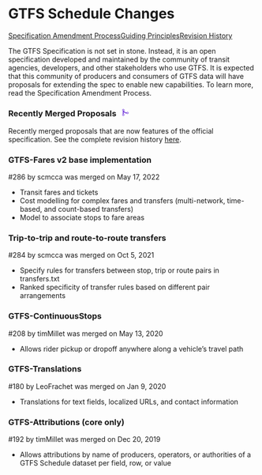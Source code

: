 # GTFS Schedule Changes

<div class=landing-page>
    <a class=button href=../process>Specification Amendment Process</a><a class=button href=../guiding-principles>Guiding Principles</a><a class=button href=../revision-history>Revision History</a>
</div>

The GTFS Specification is not set in stone. Instead, it is an open specification developed and maintained by the community of transit agencies, developers, and other stakeholders who use GTFS. It is expected that this community of producers and consumers of GTFS data will have proposals for extending the spec to enable new capabilities. To learn more, read the Specification Amendment Process.

### **Recently Merged Proposals** &ensp;<img src="../../assets/pr-merged.svg" style="height:1em;"/>

Recently merged proposals that are now features of the official specification. See the complete revision history [here](../revision-history.md).

<div class="row">
    <div class="leftcontainer">
        <h3 class="title"><a>GTFS-Fares v2 base implementation</a></h3>
        <p class="maintainer">#286 by <a>scmcca</a> was merged on May 17, 2022</p>
    </div>
    <div class="featurelist">
        <ul>
            <li>Transit fares and tickets</li>
            <li>Cost modelling for complex fares and transfers (multi-network, time-based, and count-based transfers)</li>
            <li>Model to associate stops to fare areas</li>
        </ul>
    </div>
</div>

<div class="row">
    <div class="leftcontainer">
        <h3 class="title"><a>Trip-to-trip and route-to-route transfers</a></h3>
        <p class="maintainer">#284 by <a>scmcca</a> was merged on Oct 5, 2021</p>
    </div>
    <div class="featurelist">
        <ul>
            <li>Specify rules for transfers between stop, trip or route pairs in transfers.txt</li>
             <li>Ranked specificity of transfer rules based on different pair arrangements</li>
        </ul>
    </div>
</div>

<div class="row">
    <div class="leftcontainer">
        <h3 class="title"><a>GTFS-ContinuousStops</a></h3>
        <p class="maintainer">#208 by <a>timMillet</a> was merged on May 13, 2020</p>
    </div>
    <div class="featurelist">
        <ul>
            <li>Allows rider pickup or dropoff anywhere along a vehicle’s travel path</li>
        </ul>
    </div>
</div>

<div class="row">
    <div class="leftcontainer">
        <h3 class="title"><a>GTFS-Translations</a></h3>
        <p class="maintainer">#180 by <a>LeoFrachet</a> was merged on Jan 9, 2020</p>
    </div>
    <div class="featurelist">
        <ul>
            <li>Translations for text fields, localized URLs, and contact information</li>
        </ul>
    </div>
</div>

<div class="row">
    <div class="leftcontainer">
        <h3 class="title"><a>GTFS-Attributions (core only)</a></h3>
        <p class="maintainer">#192 by <a>timMillet</a> was merged on Dec 20, 2019</p>
    </div>
    <div class="featurelist">
        <ul>
            <li>Allows attributions by name of producers, operators, or authorities of a GTFS Schedule dataset per field, row, or value</li>
        </ul>
    </div>
</div>

<div class="row"></div>

<!-- 
### **Recently Merged Proposals** &ensp;<img src="../../assets/pr-merged.svg" style="height:1em;"/>

Recently merged proposals that are now part of the official specification.

<hr>

<div>
    <strong>GTFS-Fares v2 base implementation</strong>
    <p>London is the capital city of England.</p>
    <hr>
    <strong>GTFS-Fares v2 base implementation</strong>
    <p>London is the capital city of England.</p>
</div>

<hr> -->

<!-- ## Active Proposals &ensp;<img src="../../assets/pr-active.svg" style="height:1em;"/> -->
<!-- 
<table>
<tr>
<td class="title">
 <div>
    <h3><a href="https://github.com/google/transit/pull/303" target="_blank">Add trip-to-trip transfers with in-seat option</a></h3>
    <p>#303 opened on Jan 26, 2022 by <a href="https://github.com/gcamp" target="_blank">gcamp</a></p>
    </div>
</td>
</tr>
<tr>
<td class="title">
 <div>
    <h3><a href="https://github.com/google/transit/pull/76" target="_blank">Add *_icon_url to facilitate icons on maps and itineraries</a></h3>
    <p>#76 opened on Sep 29, 2017 by <a href="https://github.com/skinkie" target="_blank">skinkie</a></p>
    </div>
</td>
</tr>
</table>

## Recently Merged Proposals &ensp;<img src="../../assets/pr-merged.svg" style="height:1em;"/>

Recently merged proposals that are now official features of GTFS Schedule. See the complete revision history here.

<table>
<tr>
<td class="title">
 <div>
    <h3><a>GTFS-Fares v2 base implementation</a></h3>
    <p>#286 by <a>scmcca</a> was merged on May 17, 2022</p>
    </div>
</td>
<td class="features">
    <ul>
    <li>Transit fares and tickets</li>
    <li>Cost modelling for complex fares and transfers (multi-network, time-based, and count-based transfers)</li>
    <li>Model to associate stops to fare areas</li>
    </ul>
    </td>
</tr>
<tr>
<td class="title">
 <div>
    <h3><a>Trip-to-trip and route-to-route transfers</a></h3>
    <p>#284 by <a>scmcca</a> was merged on Oct 5, 2021</p>
    </div>
</td>
<td class="features">
    <ul>
    <li>Specify rules for transfers between stop, trip or route pairs in transfers.txt</li>
    <li>Ranked specificity of transfer rules based on different pair arrangements</li>
    </ul>
    </td>
</tr>
<tr>
<td class="title">
 <div>
    <h3><a>GTFS-ContinuousStops</a></h3>
    <p>#208 by <a>timMillet</a> was merged on May 13, 2020</p>
    </div>
</td>
<td class="features">
    <ul>
    <li>Allows rider pickup or dropoff anywhere along a vehicle’s travel path</li>
    </ul>
    </td>
</tr>
<tr>
<td class="title">
 <div>
    <h3><a>GTFS-Attributions (core only)</a></h3>
    <p>#192 by <a>timMillet</a> was merged on Dec 20, 2019</p>
    </div>
</td>
<td class="features">
    <ul>
    <li>Allows attributions by name of producers, operators, or authorities of a GTFS Schedule dataset per field, row, or value</li>
    </ul>
    </td>
</tr>
<tr>
<td class="title">
 <div>
    <h3><a>GTFS-Translations</a></h3>
    <p>#180 by <a>LeoFrachet</a> was merged on Jan 9, 2020</p>
    </div>
</td>
<td class="features">
    <ul>
    <li>Translations for text fields, localized URLs, and contact information</li>
    </ul>
    </td>
</tr>
</table> -->



<!-- <style>

    .title > div {
        /* padding-top: 0 !important; */
        margin-top: -25px !important;
    }

    .title > div > h3 > a , .title > div > h3 > a:hover {
        font-weight: bold !important;
        color: unset;
    }

    .title > div > p {
        font-size: 0.8em;
        color: #717171;
    }

    .features > ul > li {
        font-size: 0.9em;
    }

    .features > ul {
        padding-left: 40px !important;
        margin-top: 5px !important;
    }

    tr:hover {
        background-color: unset !important;
    }

</style> -->